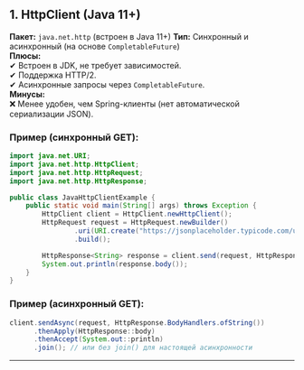 ## **1. HttpClient (Java 11+)**

**Пакет:** `java.net.http` (встроен в Java 11+)
**Тип:** Синхронный и асинхронный (на основе `CompletableFuture`)  
**Плюсы:**  
✔ Встроен в JDK, не требует зависимостей.  
✔ Поддержка HTTP/2.  
✔ Асинхронные запросы через `CompletableFuture`.  
**Минусы:**  
❌ Менее удобен, чем Spring-клиенты (нет автоматической сериализации JSON).

### Пример (синхронный GET):
```java
import java.net.URI;
import java.net.http.HttpClient;
import java.net.http.HttpRequest;
import java.net.http.HttpResponse;

public class JavaHttpClientExample {
    public static void main(String[] args) throws Exception {
        HttpClient client = HttpClient.newHttpClient();
        HttpRequest request = HttpRequest.newBuilder()
                .uri(URI.create("https://jsonplaceholder.typicode.com/users/1"))
                .build();

        HttpResponse<String> response = client.send(request, HttpResponse.BodyHandlers.ofString());
        System.out.println(response.body());
    }
}
```

### Пример (асинхронный GET):
```java
client.sendAsync(request, HttpResponse.BodyHandlers.ofString())
      .thenApply(HttpResponse::body)
      .thenAccept(System.out::println)
      .join(); // или без join() для настоящей асинхронности
```

---

